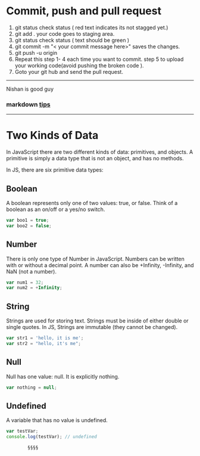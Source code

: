 # Commit, push and pull request
1. git status check status ( red text indicates its not stagged yet.)
2. git add . your code goes to staging area.
3. git status check status ( text should be green )
4.  git commit -m "< your commit message here>" saves the changes.
5. git push -u origin <branch>
6. Repeat this step 1- 4 each time you want to commit. step 5 to upload your working code(avoid pushing the broken code ).
7. Goto your git hub and send the pull request.

---
Nishan is good guy
### markdown [tips](https://github.com/adam-p/markdown-here/wiki/Markdown-Cheatsheet)

---
# Two Kinds of Data
In JavaScript there are two different kinds of data: primitives, and objects. A primitive is simply a data type that is not an object, and has no methods.

In JS, there are six primitive data types:

## Boolean

A boolean represents only one of two values: true, or false. Think of a boolean as an on/off or a yes/no switch.

```javascript
var boo1 = true;
var boo2 = false;
```
## Number

There is only one type of Number in JavaScript. Numbers can be written with or without a decimal point. A number can also be +Infinity, -Infinity, and NaN (not a number).
```javascript
var num1 = 32;
var num2 = +Infinity;
```

## String

Strings are used for storing text. Strings must be inside of either double or single quotes. In JS, Strings are immutable (they cannot be changed).

```javascript
var str1 = 'hello, it is me';
var str2 = "hello, it's me";
```

## Null

Null has one value: null. It is explicitly nothing.

 
```javascript
var nothing = null;
```

##  Undefined

A variable that has no value is undefined.
```javascript
var testVar;
console.log(testVar); // undefined
```
            §§§§                